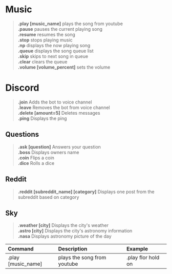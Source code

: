 # Music

> **.play [music_name]** plays the song from youtube <br> 
> **.pause** pauses the current playing song <br>
> **.resume** resumes the song <br>
> **.stop** stops playing music <br>
> **.np** displays the now playing song <br>
> **.queue** displays the song queue list <br>
> **.skip** skips to next song in queue <br>
> **.clear** clears the queue <br>
> **.volume [volume_percent]** sets the volume<br>

# Discord

> **.join** Adds the bot to voice channel <br>
> **.leave** Removes the bot from voice channel <br>
> **.delete [amount=5]** Deletes messages <br>
> **.ping** Displays the ping <br>

## Questions

> **.ask [question]** Answers your question<br>
> **.boss** Displays owners name<br>
> **.coin** Flips a coin<br> 
> **.dice** Rolls a dice<br>


## Reddit

> **.reddit [subreddit_name] [category]** Displays one post from the subreddit based on category<br>

## Sky

> **.weather [city]** Displays the city's weather<br>
> **.astro [city]** Displays the city's astronomy information<br>
> **.nasa** Displays astronomy picture of the day<br>


| Command      | Description | Example    |
| :---         |    :----    |          :--- |
| .play  [music_name]    | plays the song from youtube       | .play flor hold on   |